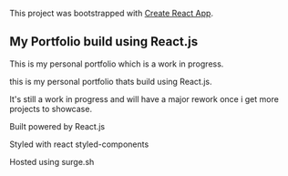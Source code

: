 This project was bootstrapped with [Create React App](https://github.com/facebook/create-react-app).

## My Portfolio build using React.js

This is my personal portfolio which is a work in progress.

this is my personal portfolio thats build using React.js. 

It's still a work in progress and will have a major rework once i get more projects to showcase.

Built powered by React.js

Styled with react styled-components

Hosted using surge.sh
